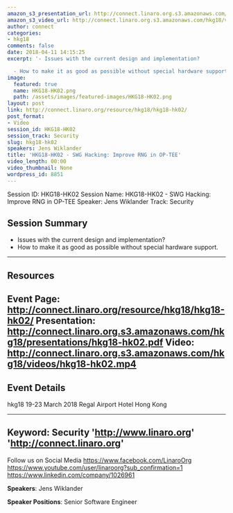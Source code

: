 ```yaml
---
amazon_s3_presentation_url: http://connect.linaro.org.s3.amazonaws.com/hkg18/presentations/hkg18-hk02.pdf
amazon_s3_video_url: http://connect.linaro.org.s3.amazonaws.com/hkg18/videos/hkg18-hk02.mp4
author: connect
categories:
- hkg18
comments: false
date: 2018-04-11 14:15:25
excerpt: '- Issues with the current design and implementation?

  - How to make it as good as possible without special hardware support.'
image:
  featured: true
  name: HKG18-HK02.png
  path: /assets/images/featured-images/HKG18-HK02.png
layout: post
link: http://connect.linaro.org/resource/hkg18/hkg18-hk02/
post_format:
- Video
session_id: HKG18-HK02
session_track: Security
slug: hkg18-hk02
speakers: Jens Wiklander
title: 'HKG18-HK02 - SWG Hacking: Improve RNG in OP-TEE'
video_length: 00:00
video_thumbnail: None
wordpress_id: 8851
---
```


Session ID: HKG18-HK02
Session Name: HKG18-HK02 - SWG Hacking: Improve RNG in OP-TEE
Speaker: Jens Wiklander
Track: Security


## Session Summary
- Issues with the current design and implementation?
- How to make it as good as possible without special hardware support.

---------------------------------------------------
## Resources
Event Page: http://connect.linaro.org/resource/hkg18/hkg18-hk02/
Presentation: http://connect.linaro.org.s3.amazonaws.com/hkg18/presentations/hkg18-hk02.pdf
Video: http://connect.linaro.org.s3.amazonaws.com/hkg18/videos/hkg18-hk02.mp4
 ---------------------------------------------------
## Event Details
hkg18
19-23 March 2018 
Regal Airport Hotel Hong Kong

---------------------------------------------------
Keyword: Security
'http://www.linaro.org'
'http://connect.linaro.org'
---------------------------------------------------
Follow us on Social Media
https://www.facebook.com/LinaroOrg
https://www.youtube.com/user/linaroorg?sub_confirmation=1
https://www.linkedin.com/company/1026961

**Speakers**: Jens Wiklander

**Speaker Positions**: Senior Software Engineer